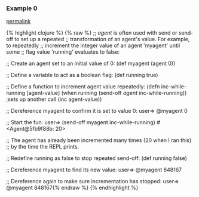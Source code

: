 ### Example 0
[permalink](#example-0)

{% highlight clojure %}
{% raw %}
;; *agent* is often used with send or send-off to set up a repeated
;; transformation of an agent's value. For example, to repeatedly
;; increment the integer value of an agent 'myagent' until some
;; flag value 'running' evaluates to false:

;; Create an agent set to an initial value of 0:
(def myagent (agent 0))

;; Define a variable to act as a boolean flag:
(def running true)

;; Define a function to increment agent value repeatedly:
(defn inc-while-running [agent-value]
  (when running
    (send-off *agent* inc-while-running)) ;sets up another call
  (inc agent-value))

;; Dereference myagent to confirm it is set to value 0:
user=> @myagent
0

;; Start the fun:
user=> (send-off myagent inc-while-running)
#&lt;Agent@5fb9f88b: 20&gt;

;; The agent has already been incremented many times (20 when I ran this)
;; by the time the REPL prints.

;; Redefine running as false to stop repeated send-off:
(def running false)

;; Dereference myagent to find its new value:
user=> @myagent
848167

;; Dereference again to make sure incrementation has stopped:
user=> @myagent
848167{% endraw %}
{% endhighlight %}


